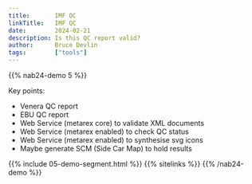 ```yaml
---
title:       IMF QC
linkTitle:   IMF QC
date:        2024-02-21
description: Is this QC report valid?
author:      Bruce Devlin
tags:        ["tools"]
---
```


{{% nab24-demo 5 %}}

Key points:

* Venera QC report
* EBU QC report
* Web Service (metarex core) to validate XML documents
* Web Service (metarex enabled) to check QC status
* Web Service (metarex enabled) to synthesise svg icons
* Maybe generate SCM (Side Car Map) to hold results

{{% include 05-demo-segment.html %}}
{{% sitelinks %}}
{{% /nab24-demo %}}
